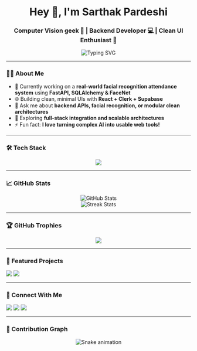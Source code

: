 <h1 align="center">Hey 👋, I'm Sarthak Pardeshi</h1>
<h3 align="center">Computer Vision geek 🤖 | Backend Developer 💻 | Clean UI Enthusiast 🎨</h3>

<p align="center">
  <img src="https://readme-typing-svg.herokuapp.com?font=Fira+Code&size=24&pause=1000&center=true&vCenter=true&width=500&lines=Building+real-world+AI+systems;FastAPI+%2B+FaceNet+%3D+🔥;Minimal+%26+Clean+UI+lover;Node.js+%7C+Clerk+%7C+Supabase+stack;Always+learning%2C+always+building" alt="Typing SVG" />
</p>

---

### 🧑‍💻 About Me
- 🧠 Currently working on a **real-world facial recognition attendance system** using **FastAPI, SQLAlchemy & FaceNet**
- 🌐 Building clean, minimal UIs with **React + Clerk + Supabase**
- 💬 Ask me about **backend APIs, facial recognition, or modular clean architectures**
- 🧪 Exploring **full-stack integration and scalable architectures**
- ⚡ Fun fact: **I love turning complex AI into usable web tools!**

---

### 🛠️ Tech Stack
<p align="center">
  <img src="https://skillicons.dev/icons?i=python,fastapi,react,nodejs,js,tailwind,postgres,mysql,git,github,vercel,vscode&theme=light" />
</p>

---

### 📈 GitHub Stats
<p align="center">
  <img src="https://github-readme-stats.vercel.app/api?username=sarthak-pardeshi&show_icons=true&theme=radical" alt="GitHub Stats" />
  <br/>
  <img src="https://github-readme-streak-stats.herokuapp.com/?user=sarthak-pardeshi&theme=radical" alt="Streak Stats"/>
</p>

---

### 🏆 GitHub Trophies
<p align="center">
  <img src="https://github-profile-trophy.vercel.app/?username=sarthak-pardeshi&theme=gruvbox&row=1&column=6" />
</p>

---

### 📌 Featured Projects
<p align="left">
  <a href="https://github.com/sarthak-pardeshi/facial-recognition-attendance"><img src="https://github-readme-stats.vercel.app/api/pin/?username=sarthak-pardeshi&repo=facial-recognition-attendance&theme=radical" /></a>
  <a href="https://github.com/sarthak-pardeshi/ipl-win-predictor"><img src="https://github-readme-stats.vercel.app/api/pin/?username=sarthak-pardeshi&repo=ipl-win-predictor&theme=radical" /></a>
</p>

---

### 🔗 Connect With Me
<p align="left">
  <a href="https://linkedin.com/in/sarthak-pardeshi" target="_blank"><img src="https://img.shields.io/badge/LinkedIn-blue?style=for-the-badge&logo=linkedin" /></a>
  <a href="mailto:sarthak.pardeshi@email.com"><img src="https://img.shields.io/badge/Gmail-red?style=for-the-badge&logo=gmail" /></a>
  <a href="https://twitter.com/sarthakpardeshi"><img src="https://img.shields.io/badge/Twitter-%231DA1F2.svg?style=for-the-badge&logo=twitter" /></a>
</p>

---

### 🐍 Contribution Graph
<p align="center">
  <img src="https://raw.githubusercontent.com/sarthak-pardeshi/sarthak-pardeshi/output/github-contribution-grid-snake.svg" alt="Snake animation" />
</p>
